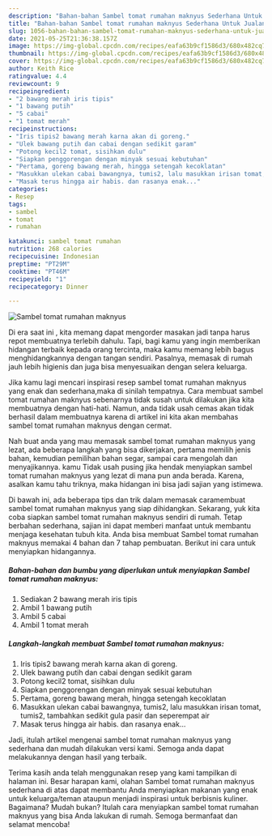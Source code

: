 ```yaml
---
description: "Bahan-bahan Sambel tomat rumahan maknyus Sederhana Untuk Jualan"
title: "Bahan-bahan Sambel tomat rumahan maknyus Sederhana Untuk Jualan"
slug: 1056-bahan-bahan-sambel-tomat-rumahan-maknyus-sederhana-untuk-jualan
date: 2021-05-25T21:36:38.157Z
image: https://img-global.cpcdn.com/recipes/eafa63b9cf1586d3/680x482cq70/sambel-tomat-rumahan-maknyus-foto-resep-utama.jpg
thumbnail: https://img-global.cpcdn.com/recipes/eafa63b9cf1586d3/680x482cq70/sambel-tomat-rumahan-maknyus-foto-resep-utama.jpg
cover: https://img-global.cpcdn.com/recipes/eafa63b9cf1586d3/680x482cq70/sambel-tomat-rumahan-maknyus-foto-resep-utama.jpg
author: Keith Rice
ratingvalue: 4.4
reviewcount: 9
recipeingredient:
- "2 bawang merah iris tipis"
- "1 bawang putih"
- "5 cabai"
- "1 tomat merah"
recipeinstructions:
- "Iris tipis2 bawang merah karna akan di goreng."
- "Ulek bawang putih dan cabai dengan sedikit garam"
- "Potong kecil2 tomat, sisihkan dulu"
- "Siapkan penggorengan dengan minyak sesuai kebutuhan"
- "Pertama, goreng bawang merah, hingga setengah kecoklatan"
- "Masukkan ulekan cabai bawangnya, tumis2, lalu masukkan irisan tomat, tumis2, tambahkan sedikit gula pasir dan seperempat air"
- "Masak terus hingga air habis. dan rasanya enak..."
categories:
- Resep
tags:
- sambel
- tomat
- rumahan

katakunci: sambel tomat rumahan 
nutrition: 268 calories
recipecuisine: Indonesian
preptime: "PT29M"
cooktime: "PT46M"
recipeyield: "1"
recipecategory: Dinner

---
```



![Sambel tomat rumahan maknyus](https://img-global.cpcdn.com/recipes/eafa63b9cf1586d3/680x482cq70/sambel-tomat-rumahan-maknyus-foto-resep-utama.jpg)

Di era  saat ini , kita memang dapat mengorder masakan jadi tanpa harus repot membuatnya terlebih dahulu. Tapi, bagi kamu yang ingin memberikan hidangan terbaik kepada orang tercinta, maka kamu memang lebih bagus menghidangkannya dengan tangan sendiri. Pasalnya, memasak di rumah jauh lebih higienis dan juga bisa menyesuaikan dengan selera keluarga.

Jika kamu lagi mencari inspirasi resep sambel tomat rumahan maknyus yang enak dan sederhana,maka di sinilah tempatnya. Cara membuat sambel tomat rumahan maknyus  sebenarnya tidak susah untuk dilakukan jika kita membuatnya dengan hati-hati. Namun, anda tidak usah cemas akan tidak berhasil dalam membuatnya 
karena di artikel ini kita akan membahas sambel tomat rumahan maknyus dengan cermat.  



Nah buat anda yang mau memasak sambel tomat rumahan maknyus yang lezat, ada beberapa langkah yang bisa dikerjakan, pertama memilih jenis bahan, kemudian pemilihan bahan segar, sampai cara mengolah dan menyajikannya. kamu Tidak usah pusing jika hendak menyiapkan sambel tomat rumahan maknyus yang lezat di mana pun anda berada. Karena, asalkan kamu  tahu triknya, maka hidangan ini bisa jadi sajian yang istimewa.

Di bawah ini, ada beberapa tips dan trik dalam memasak caramembuat sambel tomat rumahan maknyus yang siap dihidangkan. Sekarang, yuk kita coba siapkan sambel tomat rumahan maknyus sendiri di rumah. Tetap berbahan sederhana, sajian ini dapat memberi manfaat untuk membantu menjaga kesehatan tubuh kita. Anda bisa membuat Sambel tomat rumahan maknyus memakai 4 bahan dan 7 tahap pembuatan. Berikut ini cara untuk menyiapkan hidangannya.

<!--inarticleads1-->

##### Bahan-bahan dan bumbu yang diperlukan untuk menyiapkan Sambel tomat rumahan maknyus:

1. Sediakan 2 bawang merah iris tipis
1. Ambil 1 bawang putih
1. Ambil 5 cabai
1. Ambil 1 tomat merah




<!--inarticleads2-->

##### Langkah-langkah membuat Sambel tomat rumahan maknyus:

1. Iris tipis2 bawang merah karna akan di goreng.
1. Ulek bawang putih dan cabai dengan sedikit garam
1. Potong kecil2 tomat, sisihkan dulu
1. Siapkan penggorengan dengan minyak sesuai kebutuhan
1. Pertama, goreng bawang merah, hingga setengah kecoklatan
1. Masukkan ulekan cabai bawangnya, tumis2, lalu masukkan irisan tomat, tumis2, tambahkan sedikit gula pasir dan seperempat air
1. Masak terus hingga air habis. dan rasanya enak...




Jadi, itulah artikel mengenai  sambel tomat rumahan maknyus  yang sederhana dan mudah dilakukan versi kami. Semoga anda dapat melakukannya dengan hasil yang terbaik. 

Terima kasih anda telah menggunakan resep yang kami tampilkan di halaman ini. Besar harapan kami, olahan  Sambel tomat rumahan maknyus sederhana di atas dapat membantu Anda menyiapkan makanan yang enak untuk keluarga/teman ataupun menjadi inspirasi untuk berbisnis kuliner. Bagaimana? Mudah bukan? Itulah cara menyiapkan sambel tomat rumahan maknyus yang bisa Anda lakukan di rumah. Semoga bermanfaat dan selamat mencoba!

